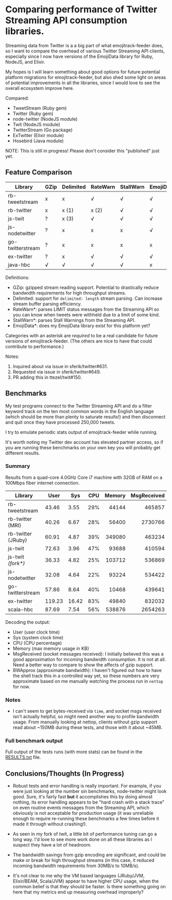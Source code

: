# Comparing performance of Twitter Streaming API consumption libraries.
Streaming data from Twitter is a a big part of what emojitrack-feeder does, so I
want to compare the overhead of various Twitter Streaming API clients,
especially since I now have versions of the EmojiData library for Ruby, NodeJS,
and Elixir.

My hopes is I will learn something about good options for future potential
platform migrations for emojitrack-feeder, but also shed some light on areas of
potential improvements in all the libraries, since I would love to see the
overall ecosystem improve here.

Compared:

 - TweetStream (Ruby gem)
 - Twitter (Ruby gem)
 - node-twitter (NodeJS module)
 - Twit (NodeJS module)
 - TwitterStream (Go package)
 - ExTwitter (Elixir module)
 - Hosebird (Java module)

NOTE: This is still in progress! Please don't consider this "published" just
yet.

## Feature Comparison

 Library          | GZip | Delimited | RateWarn | StallWarn | EmojiData
 ---------------- | ---- | --------- | -------- | --------- | ---------
 rb-tweetstream   | x    | x         | √        | √         | √
 rb-twitter       | x    | x (1)     | x (2)    | √         | √
 js-twit          | ?    | x (3)     | √        | √         | √
 js-nodetwitter   | ?    | x         | x        | x         | √
 go-twitterstream | ?    | x         | x        | x         | x
 ex-twitter       | ?    | x         | √        | √         | √
 java-hbc         | √    | √         | √        | √         | x


Definitions:
 - GZip: gzipped stream reading support. Potential to drastically reduce
   bandwidth requirements for high throughput streams.
 - Delimited: support for `delimited: length` stream parsing. Can increase
   stream buffer parsing efficiency.
 - RateWarn*: parses LIMIT status messages from the Streaming API so you can
   know when tweets were withheld due to a limit of some kind.
 - StallWarn*: parses Stall Warnings from the Streaming API.
 - EmojiData*: does my EmojiData library exist for this platform yet?

Categories with an asterisk are _required_ to be a real candidate for future
versions of emojitrack-feeder. (The others are nice to have that could
contribute to performance.)

Notes:
 1. Inquired about via issue in sferik/twitter#631.
 2. Requested via issue in sferik/twitter#649.
 3. PR adding this in ttezel/twit#150.

## Benchmarks
My test programs connect to the Twitter Streaming API and do a filter keyword
track on the ten most common words in the English language (which should be
more than plenty to saturate results!) and then disconnect and quit once they
have processed 250,000 tweets.

I try to emulate periodic stats output of emojitrack-feeder while running.

It's worth noting my Twitter dev account has elevated partner access, so if you
are running these benchmarks on your own key you will probably get different
results.


### Summary
Results from a quad-core 4.0GHz Core i7 machine with 32GB of RAM on a 100Mbps
fiber internet connection.

 Library            | User   | Sys   | CPU | Memory | MsgReceived | BWApprox
 ------------------ | ------ | ----- | --- | -----: | ----------: | -------:
 rb-tweetstream     |  43.46 |  3.55 | 29% |  44144 |     465857  | ~0.94 GB
 rb-twitter (MRI)   |  40.26 |  6.67 | 28% |  56400 |    2730766  | ~0.94 GB
 rb-twitter (JRuby) |  60.91 |  4.87 | 39% | 349080 |     463234  | ~0.95 GB
 js-twit            |  72.63 |  3.96 | 47% |  93688 |     410594  | ~0.94 GB
 js-twit _(fork*)_  |  36.33 |  4.82 | 25% | 103712 |     536869  | ~0.94 GB
 js-nodetwitter     |  32.08 |  4.64 | 22% |  93224 |     534422  | ~0.95 GB
 go-twitterstream   |  57.86 |  8.64 | 40% |  10468 |     439641  | ~0.35 GB
 ex-twitter         | 119.23 | 16.42 | 83% |  49840 |     832032  | ~0.96 GB
 scala-hbc          |  87.69 |  7.54 | 56% | 538876 |    2654263  | ~0.35 GB

Decoding the output:
 - User (user clock time)
 - Sys (system clock time)
 - CPU (CPU percentage)
 - Memory (max memory usage in KB)
 - MsgReceived (socket messages received): I initially believed this was a good
   approximation for incoming bandwidth consumption. It is not at all. Need a
   better way to compare to show the affects of gzip support.
 - BWApprox (approximate bandwidth): I haven't figured out how to have the shell
   track this in a controlled way yet, so these numbers are very approximate
   based on me manually watching the process run in `nettop` for now.

### Notes
 - I can't seem to get bytes-received via `time`, and socket msgs received isn't
   actually helpful, so might need another way to profile bandwidth usage. From
   manually looking at nettop, clients without gzip support read about ~150MB
   during these tests, and those with it about ~45MB.

### Full benchmark output
Full output of the tests runs (with more stats) can be found in the
[RESULTS.txt](/RESULTS.txt) file.

## Conclusions/Thoughts (In Progress)

 - Robust tests and error handling is really important.  For example, if you
   were just looking at the number sin benchmarks, node-twitter might look good.
   Sure, it's fairly fast **but** it accomplishes this by doing almost nothing,
   its error handling appears to be "hard crash with a stack trace" on even
   routine events messages from the Streaming API, which obviously is not
   acceptable for production usage (it was unreliable enough to require
   re-running these benchmarks a few times before it made it through without
   crashing!).

 - As seen in my fork of twit, a little bit of performance tuning can go a long
   way.  I'd love to see more work done on all these libraries as I suspect they
   have a lot of headroom.

 - The bandwidth savings from gzip encoding are significant, and could be make
   or break for high throughput streams (in this case, it reduced incoming
   bandwidth requirements from 30MB/s to 10MB/s).

 - It's not clear to me why the VM based languages (JRuby/JVM, Elixir/BEAM,
   Scala/JVM) appear to have higher CPU usage, when the common belief is that
   they should be faster. Is there something going on here that my metrics end
   up measuring overhead improperly?
